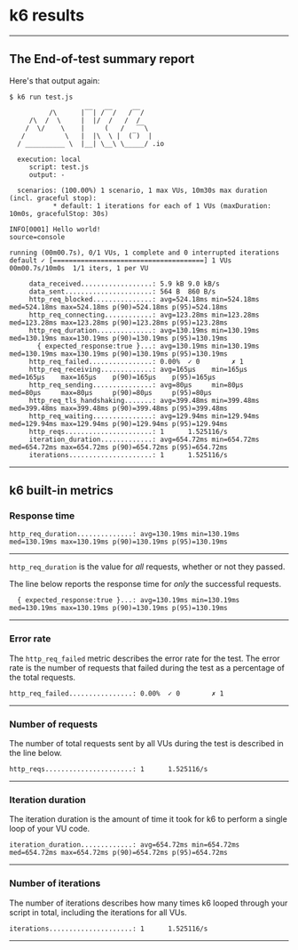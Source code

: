 # k6 results

---

## The End-of-test summary report

Here's that output again:

```shell
$ k6 run test.js

          /\      |‾‾| /‾‾/   /‾‾/
     /\  /  \     |  |/  /   /  /
    /  \/    \    |     (   /   ‾‾\
   /          \   |  |\  \ |  (‾)  |
  / __________ \  |__| \__\ \_____/ .io

  execution: local
     script: test.js
     output: -

  scenarios: (100.00%) 1 scenario, 1 max VUs, 10m30s max duration (incl. graceful stop):
           * default: 1 iterations for each of 1 VUs (maxDuration: 10m0s, gracefulStop: 30s)

INFO[0001] Hello world!                                  source=console

running (00m00.7s), 0/1 VUs, 1 complete and 0 interrupted iterations
default ✓ [======================================] 1 VUs  00m00.7s/10m0s  1/1 iters, 1 per VU

     data_received..................: 5.9 kB 9.0 kB/s
     data_sent......................: 564 B  860 B/s
     http_req_blocked...............: avg=524.18ms min=524.18ms med=524.18ms max=524.18ms p(90)=524.18ms p(95)=524.18ms
     http_req_connecting............: avg=123.28ms min=123.28ms med=123.28ms max=123.28ms p(90)=123.28ms p(95)=123.28ms
     http_req_duration..............: avg=130.19ms min=130.19ms med=130.19ms max=130.19ms p(90)=130.19ms p(95)=130.19ms
       { expected_response:true }...: avg=130.19ms min=130.19ms med=130.19ms max=130.19ms p(90)=130.19ms p(95)=130.19ms
     http_req_failed................: 0.00%  ✓ 0        ✗ 1
     http_req_receiving.............: avg=165µs    min=165µs    med=165µs    max=165µs    p(90)=165µs    p(95)=165µs
     http_req_sending...............: avg=80µs     min=80µs     med=80µs     max=80µs     p(90)=80µs     p(95)=80µs
     http_req_tls_handshaking.......: avg=399.48ms min=399.48ms med=399.48ms max=399.48ms p(90)=399.48ms p(95)=399.48ms
     http_req_waiting...............: avg=129.94ms min=129.94ms med=129.94ms max=129.94ms p(90)=129.94ms p(95)=129.94ms
     http_reqs......................: 1      1.525116/s
     iteration_duration.............: avg=654.72ms min=654.72ms med=654.72ms max=654.72ms p(90)=654.72ms p(95)=654.72ms
     iterations.....................: 1      1.525116/s

```

---

## k6 built-in metrics

### Response time

```shell
http_req_duration..............: avg=130.19ms min=130.19ms med=130.19ms max=130.19ms p(90)=130.19ms p(95)=130.19ms
```

---

`http_req_duration` is the value for *all* requests, whether or not they passed.

The line below reports the response time for *only* the successful requests.

```shell
  { expected_response:true }...: avg=130.19ms min=130.19ms med=130.19ms max=130.19ms p(90)=130.19ms p(95)=130.19ms
```

---

### Error rate

The `http_req_failed` metric describes the error rate for the test. The error rate is the number of requests that failed during the test as a percentage of the total requests.

```shell
http_req_failed................: 0.00%  ✓ 0        ✗ 1
```

---

### Number of requests

The number of total requests sent by all VUs during the test is described in the line below.

```shell
http_reqs......................: 1      1.525116/s
```

---

### Iteration duration

The iteration duration is the amount of time it took for k6 to perform a single loop of your VU code.

```shell
iteration_duration.............: avg=654.72ms min=654.72ms med=654.72ms max=654.72ms p(90)=654.72ms p(95)=654.72ms
```

---

### Number of iterations

The number of iterations describes how many times k6 looped through your script in total, including the iterations for all VUs. 

```plain
iterations.....................: 1      1.525116/s
```

---